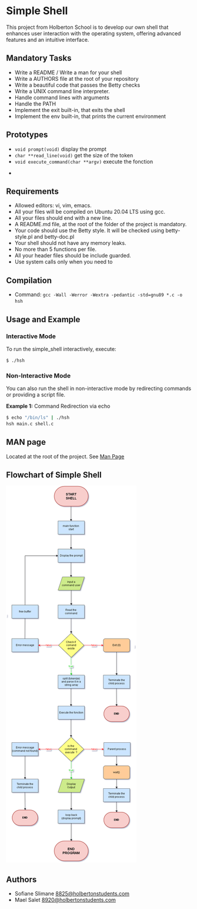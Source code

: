
# Simple Shell
This project from Holberton School is to develop our own shell that enhances user interaction with the operating system, offering advanced features and an intuitive interface.

## Mandatory Tasks
* Write a README / Write a man for your shell
* Write a AUTHORS file at the root of your repository
* Write a beautiful code that passes the Betty checks
* Write a UNIX command line interpreter.
* Handle command lines with arguments
* Handle the PATH
* Implement the exit built-in, that exits the shell
* Implement the env built-in, that prints the current environment

## Prototypes
* ```void prompt(void)``` display the prompt
* ```char **read_line(void)``` get the size of the token
* ```void execute_command(char **argv)``` execute the fonction 
* ```char *_strcpy(char *dest, char *scr);


## Requirements
* Allowed editors: vi, vim, emacs.
* All your files will be compiled on Ubuntu 20.04 LTS using gcc.
* All your files should end with a new line.
* A README.md file, at the root of the folder of the project is mandatory.
* Your code should use the Betty style. It will be checked using betty-style.pl and betty-doc.pl
* Your shell should not have any memory leaks.
* No more than 5 functions per file.
* All your header files should be include guarded.
* Use system calls only when you need to

## Compilation

* Command: ```gcc -Wall -Werror -Wextra -pedantic -std=gnu89 *.c -o hsh```

## Usage and Example

### Interactive Mode
To run the simple_shell interactively, execute:
```sh
$ ./hsh
```

### Non-Interactive Mode

You can also run the shell in non-interactive mode by redirecting commands or providing a script file.

**Example 1:** Command Redirection via echo
```sh
$ echo "/bin/ls" | ./hsh
hsh main.c shell.c
```

## MAN page
Located at the root of the project. See [Man Page](https://github.com/Elmael33/holbertonschool-simple_shell/blob/mael/Man_Page)

## Flowchart of Simple Shell
![flowchart](https://github.com/Elmael33/holbertonschool-simple_shell/blob/mael/flowchart-shell.png)

## Authors
- Sofiane Slimane <8825@holbertonstudents.com>
- Mael Salet <8920@holbertonstudents.com> 

